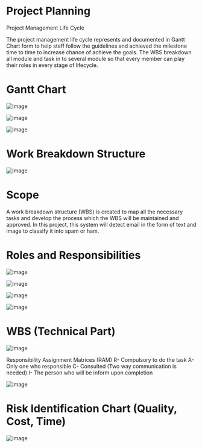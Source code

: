 
# Project Planning

Project Management Life Cycle

The project management life cycle represents and documented in Gantt Chart form to help staff follow the guidelines and achieved the milestone time to time to increase chance of achieve the goals. The WBS breakdown all module and task in to several module so that every member can play their roles in every stage of lifecycle.


# Gantt Chart

![image](https://user-images.githubusercontent.com/121605773/211973108-36f749c4-375e-4d2f-9d82-291aeddf4e10.png)


![image](https://user-images.githubusercontent.com/121605773/211973113-7379a0a9-7807-470a-bd00-ff4336e05a30.png)


![image](https://user-images.githubusercontent.com/121605773/211973118-eb12d4ed-d3d2-4366-9000-00bb5d5a24cd.png)


# Work Breakdown Structure

![image](https://user-images.githubusercontent.com/121605773/211973134-0bb24d0f-ace3-4642-824d-91c55ea1be5a.png)


# Scope

A work breakdown structure (WBS) is created to map all the necessary tasks and develop the process which the WBS will be maintained and approved. In this project, this system will detect email in the form of text and image to classify it into spam or ham.

# Roles and Responsibilities

![image](https://user-images.githubusercontent.com/121605773/211973279-dbb4ffef-917b-4611-90de-a32dacafeaec.png)


![image](https://user-images.githubusercontent.com/121605773/211973347-6524ad38-5efb-444e-ba56-d5dc65f2202b.png)

![image](https://user-images.githubusercontent.com/121605773/211973374-f0a059dc-4af5-4991-b96f-36878bd82dc1.png)

![image](https://user-images.githubusercontent.com/121605773/211973434-d40764e2-e326-47c4-a437-00186e427c8e.png)

# WBS (Technical Part)

![image](https://user-images.githubusercontent.com/121605773/211973467-41ac626d-b8a2-4a39-ae02-611d37d216ca.png)


Responsibility Assignment Matrices (RAM)
R- Compulsory to do the task
A- Only one who responsible
C- Consulted (Two way communication is needed)
I- The person who will be inform upon completion

![image](https://user-images.githubusercontent.com/121605773/211973489-bc8c5548-1144-4008-8f8c-abf6912d0e88.png)


# Risk Identification Chart (Quality, Cost, Time)

![image](https://user-images.githubusercontent.com/121605773/211973542-46619b94-9426-4452-9127-4abcae342528.png)




